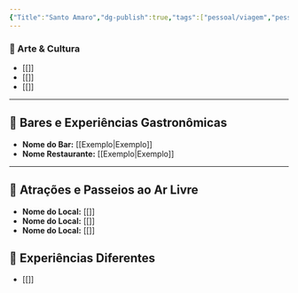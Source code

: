 ```yaml
---
{"Title":"Santo Amaro","dg-publish":true,"tags":["pessoal/viagem","pessoal/lugares"],"permalink":"/4-review-do-caos/santo-amaro/","dgPassFrontmatter":true}
---
```


### 🎨 Arte & Cultura
- [[]]
- [[]]
- [[]]
---
## 🍹 Bares e Experiências Gastronômicas
- **Nome do Bar:** [[Exemplo\|Exemplo]]
- **Nome Restaurante:** [[Exemplo\|Exemplo]]
---
## 🌳 Atrações e Passeios ao Ar Livre
- **Nome do Local:** [[]]
- **Nome do Local:** [[]]
- **Nome do Local:** [[]]
## 🦔 Experiências Diferentes
- [[]]
